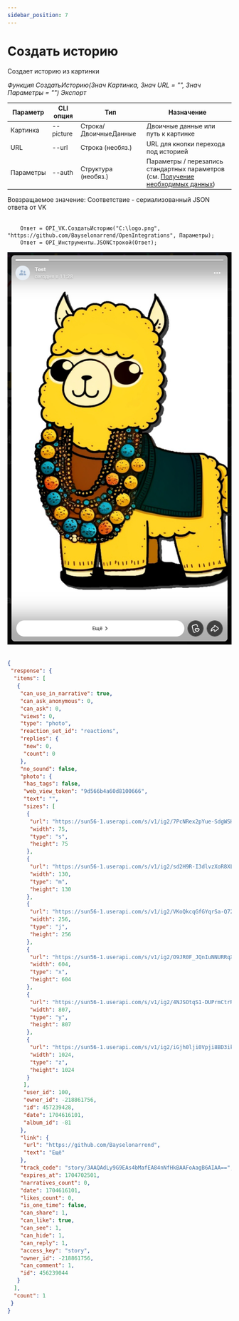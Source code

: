 ```yaml
---
sidebar_position: 7
---
```


# Создать историю
Создает историю из картинки

*Функция СоздатьИсторию(Знач Картинка, Знач URL = "", Знач Параметры = "") Экспорт*

  | Параметр | CLI опция | Тип | Назначение |
  |-|-|-|-|
  | Картинка | --picture | Строка/ДвоичныеДанные | Двоичные данные или путь к картинке |
  | URL | --url | Строка (необяз.) | URL для кнопки перехода под историей |
  | Параметры | --auth | Структура (необяз.) | Параметры / перезапись стандартных параметров (см. [Получение необходимых данных](../)) |
  
  Вовзращаемое значение: Соответствие - сериализованный JSON ответа от VK

```bsl title="Пример кода"
	
	Ответ = OPI_VK.СоздатьИсторию("C:\logo.png", "https://github.com/Bayselonarrend/OpenIntegrations", Параметры);
	Ответ = OPI_Инструменты.JSONСтрокой(Ответ);

```

![Результат](img/5.png)

```json title="Результат"

{
 "response": {
  "items": [
   {
    "can_use_in_narrative": true,
    "can_ask_anonymous": 0,
    "can_ask": 0,
    "views": 0,
    "type": "photo",
    "reaction_set_id": "reactions",
    "replies": {
     "new": 0,
     "count": 0
    },
    "no_sound": false,
    "photo": {
     "has_tags": false,
     "web_view_token": "9d566b4a60d8100666",
     "text": "",
     "sizes": [
      {
       "url": "https://sun56-1.userapi.com/s/v1/ig2/7PcNRex2pYue-SdgWSHnESz585ZQ_6r9stO9oJ3M_DrKI4Y7x4QJstCjexA7qH_enjYaK_fsZfqAqY1zsq9gBkRc.jpg?size=75x75&quality=95&type=story",
       "width": 75,
       "type": "s",
       "height": 75
      },
      {
       "url": "https://sun56-1.userapi.com/s/v1/ig2/sd2H9R-I3dlvzXoR8XLnyHnhemaAw9nvrcYVuvf3jhN_qBR7anO-_skKUvX50OrwQmfq3Kp73YejAt4IpgXHQ-BZ.jpg?size=130x130&quality=95&type=story",
       "width": 130,
       "type": "m",
       "height": 130
      },
      {
       "url": "https://sun56-1.userapi.com/s/v1/ig2/VKoQkcqGfGYqrSa-Q72CJvRvdP341pRAFaK4EVNjUX8BvoEO8bOOSrlbbSCPeBqMsY7NdaWnUNnG5F6-TOuYmih1.jpg?size=256x256&quality=95&type=story",
       "width": 256,
       "type": "j",
       "height": 256
      },
      {
       "url": "https://sun56-1.userapi.com/s/v1/ig2/O9JR0F_JQnIuNNURRqXmERhVbgg2A5KPV9Zgm8z2Jh0nPzCijHq-KqpA143HaMd1bBspqWR2Nz9m5vkEdKnvKxYw.jpg?size=604x604&quality=95&type=story",
       "width": 604,
       "type": "x",
       "height": 604
      },
      {
       "url": "https://sun56-1.userapi.com/s/v1/ig2/4NJSOtqS1-DUPrmCtrRNbY0NjGusmv6qeM945YnmnIPhFgbhxEojbKhN5BPN2Lrl5uJ0lgfSMolvdb9ifuyoNELu.jpg?size=807x807&quality=95&type=story",
       "width": 807,
       "type": "y",
       "height": 807
      },
      {
       "url": "https://sun56-1.userapi.com/s/v1/ig2/iGjh0lji0Vpji8BD3ikaquUg8L1SO2PYdjV9mk0STQW7Ce8hSp1aNlM09HwAlqXIWkCipWAHvuk8OBd9GjXX37gu.jpg?size=1024x1024&quality=95&type=story",
       "width": 1024,
       "type": "z",
       "height": 1024
      }
     ],
     "user_id": 100,
     "owner_id": -218861756,
     "id": 457239428,
     "date": 1704616101,
     "album_id": -81
    },
    "link": {
     "url": "https://github.com/Bayselonarrend",
     "text": "Ещё"
    },
    "track_code": "story/3AAQAdLy9G9EAs4bMafEA84nNfHkBAAFoAagB6AIAA==",
    "expires_at": 1704702501,
    "narratives_count": 0,
    "date": 1704616101,
    "likes_count": 0,
    "is_one_time": false,
    "can_share": 1,
    "can_like": true,
    "can_see": 1,
    "can_hide": 1,
    "can_reply": 1,
    "access_key": "story",
    "owner_id": -218861756,
    "can_comment": 1,
    "id": 456239044
   }
  ],
  "count": 1
 }
}

```
